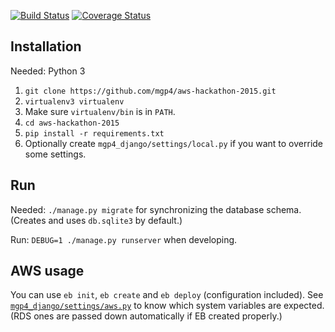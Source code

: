 [![Build Status](https://travis-ci.org/mgp4/aws-hackathon-2015.svg?branch=master)](https://travis-ci.org/mgp4/aws-hackathon-2015)
[![Coverage Status](https://coveralls.io/repos/mgp4/aws-hackathon-2015/badge.svg?branch=master&service=github)](https://coveralls.io/github/mgp4/aws-hackathon-2015?branch=master)


## Installation

Needed: Python 3

1. `git clone https://github.com/mgp4/aws-hackathon-2015.git`
2. `virtualenv3 virtualenv`
3. Make sure `virtualenv/bin` is in `PATH`.
4. `cd aws-hackathon-2015`
5. `pip install -r requirements.txt`
6. Optionally create `mgp4_django/settings/local.py` if you want to override some settings.


## Run

Needed: `./manage.py migrate` for synchronizing the database schema. (Creates and uses `db.sqlite3` by default.)

Run: `DEBUG=1 ./manage.py runserver` when developing.


## AWS usage

You can use `eb init`, `eb create` and `eb deploy` (configuration included).
See [`mgp4_django/settings/aws.py`](https://github.com/mgp4/aws-hackathon-2015/blob/master/mgp4_django/settings/aws.py)
to know which system variables are expected. (RDS ones are passed down automatically if EB created properly.)
